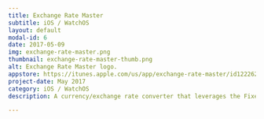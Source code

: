 ```yaml
---
title: Exchange Rate Master
subtitle: iOS / WatchOS
layout: default
modal-id: 6
date: 2017-05-09
img: exchange-rate-master.png
thumbnail: exchange-rate-master-thumb.png
alt: Exchange Rate Master logo.
appstore: https://itunes.apple.com/us/app/exchange-rate-master/id1222626707
project-date: May 2017
category: iOS / WatchOS
description: A currency/exchange rate converter that leverages the Fixer.io API for live exchange rate data.

---
```

